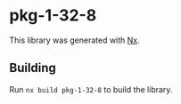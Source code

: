 # pkg-1-32-8

This library was generated with [Nx](https://nx.dev).

## Building

Run `nx build pkg-1-32-8` to build the library.
